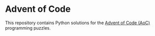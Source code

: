 # Advent of Code

This repository contains Python solutions for the [Advent of Code (AoC)](https://adventofcode.com/) programming puzzles.